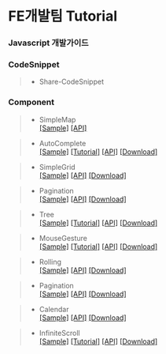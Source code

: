 # FE개발팀 Tutorial

### Javascript 개발가이드
>  

### CodeSnippet
> - Share-CodeSnippet

### Component
> - SimpleMap  <br>   [[Sample]](http://fe.nhnent.com:8080/jenkins/job/Component-SimpleMap/ws/tutorial/default.html)
[[API]](http://fe.nhnent.com:8080/jenkins/job/Component-SimpleMap/ws/doc/index.html)

> - AutoComplete <br> [[Sample]](https://github.nhnent.com/pages/FE/Component-AutoComplete/sample/default.html)
[[Tutorial]](https://github.nhnent.com/FE/Component-AutoComplete/wiki/Component-AutoComplete) [[API]](https://github.nhnent.com/pages/FE/Component-AutoComplete/)
 [[Download]](https://github.nhnent.com/pages/FE/Component-AutoComplete/dist/)

> - SimpleGrid <br>  [[Sample]](https://github.nhnent.com/pages/FE/Component-SimpleGrid/sample/sample.html)
[[API]](https://github.nhnent.com/pages/FE/Component-SimpleGrid/)  [[Download]](https://github.nhnent.com/pages/FE/Component-SimpleGrid/dist)

> - Pagination <br>  [[Sample]](https://github.nhnent.com/pages/FE/Component-Pagination/sample/)
[[API]](https://github.nhnent.com/pages/FE/Component-Pagination/)  [[Download]](https://github.nhnent.com/FE/Component-Pagination/tree/dist)

> - Tree       <br>  [[Sample]](https://github.nhnent.com/pages/FE/Component-Tree/sample/)
[[Tutorial]](https://github.nhnent.com/FE/tutorial/blob/master/Component-MouseGesture/MouseGestureTutorial.md) [[API]](https://github.nhnent.com/pages/FE/Component-Tree/)  [[Download]](https://github.nhnent.com/FE/Component-Tree/tree/dist)

> - MouseGesture <br>   [[Sample]](http://github.nhnent.com/pages/FE/Component-MouseGesture/sample/index.html)
[[Tutorial]](https://github.nhnent.com/FE/Component-MouseGesture/wiki) [[API]](http://github.nhnent.com/pages/FE/Component-MouseGesture/)  [[Download]](https://github.nhnent.com/pages/FE/Component-MouseGesture/dist/)

> - Rolling <br> [[Sample]](https://github.nhnent.com/pages/FE/Component-Rolling/sample/)
[[API]](https://github.nhnent.com/pages/FE/Component-Rolling/)  [[Download]](https://github.nhnent.com/FE/Component-Rolling/tree/dist)

> - Pagination <br> [[Sample]](https://github.nhnent.com/pages/FE/Component-Pagination/sample/)
[[API]](https://github.nhnent.com/pages/FE/Component-Pagination/)  [[Download]](https://github.nhnent.com/FE/Component-Pagination/tree/dist)

> - Calendar <br> [[Sample]](https://github.nhnent.com/pages/FE/Component-Calendar/sample/)
[[API]](https://github.nhnent.com/pages/FE/Component-Calendar/)  [[Download]](https://github.nhnent.com/FE/Component-Calendar/tree/dist)

> - InfiniteScroll  <br> [[Sample]](http://fetech.nhnent.com/InfiniteScroll/sample)
[[Tutorial]]() [[API]](http://fetech.nhnent.com/InfiniteScroll/doc/latest/)  [[Download]](http://fetech.nhnent.com/InfiniteScroll/release/)

